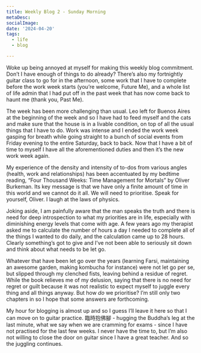 ```yaml
---
title: Weekly Blog 2 - Sunday Morning
metaDesc: 
socialImage:  
date: '2024-04-20'
tags:
  - life
  - blog

--- 
```


Woke up being annoyed at myself for making this weekly blog commitment. Don’t I have enough of things to do already? There’s also my fortnightly guitar class to go for in the afternoon, some work that I have to complete before the work week starts (you’re welcome, Future Me), and a whole list of life admin that I had put off in the past week that has now come back to haunt me (thank you, Past Me). 

The week has been more challenging than usual. Leo left for Buenos Aires at the beginning of the week and so I have had to feed myself and the cats and make sure that the house is in a livable condition, on top of all the usual things that I have to do. Work was intense and I ended the work week gasping for breath while going straight to a bunch of social events from Friday evening to the entire Saturday, back to back. Now that I have a bit of time to myself I have all the aforementioned duties and then it’s the new work week again. 

My experience of the density and intensity of to-dos from various angles (health, work and relationships) has been accentuated by my bedtime reading, “Four Thousand Weeks: Time Management for Mortals” by Oliver Burkeman. Its key message is that we have only a finite amount of time in this world and we cannot do it all. We will need to prioritise. Speak for yourself, Oliver. I laugh at the laws of physics. 

Joking aside, I am painfully aware that the man speaks the truth and there is need for deep introspection to what my priorities are in life, especially with diminishing energy levels that come with age. A few years ago my therapist asked me to calculate the number of hours a day I needed to complete all of the things I wanted to do daily, and the calculation came up to 28 hours. Clearly something’s got to give and I’ve not been able to seriously sit down and think about what needs to be let go. 

Whatever that have been let go over the years (learning Farsi, maintaining an awesome garden, making kombucha for instance) were not let go per se, but slipped through my clenched fists, leaving behind a residue of regret. While the book relieves me of my delusion, saying that there is no need for regret or guilt because it was not realistic to expect myself to juggle every thing and all things anyway. But how *do* we prioritise? I’m still only two chapters in so I hope that some answers are forthcoming. 

My hour for blogging is almost up and so I guess I’ll leave it here so that I can move on to guitar practice. 臨時抱佛腳 - hugging the Buddha’s leg at the last minute, what we say when we are cramming for exams - since I have not practised for the last few weeks. I never have the time to, but I’m also not willing to close the door on guitar since I have a great teacher. And so the juggling continues.   
